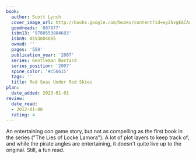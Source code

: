 ```yaml
---
book:
  author: Scott Lynch
  cover_image_url: http://books.google.com/books/content?id=ey2SvgEACAAJ&printsec=frontcover&img=1&zoom=1&source=gbs_api
  goodreads: '887877'
  isbn13: '9780553804683'
  isbn9: 0553804685
  owned: ''
  pages: '558'
  publication_year: '2007'
  series: Gentleman Bastard
  series_position: '2007'
  spine_color: '#c56615'
  tags: ''
  title: Red Seas Under Red Skies
plan:
  date_added: 2023-01-01
review:
  date_read:
  - 2012-01-08
  rating: 4
---
```


An entertaining con game story, but not as compelling as the first book in the series ("The Lies of Locke Lamora").  A lot of plot layers to keep track of, and while the pirate angles are entertaining, it doesn't quite live up to the original.  Still, a fun read.
